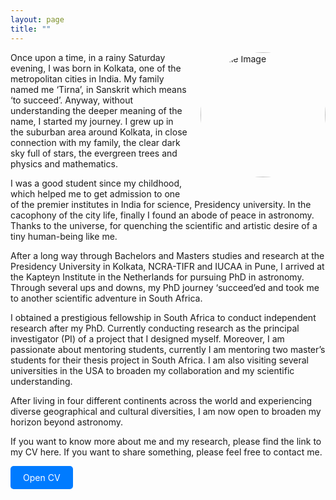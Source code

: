 ```yaml
---
layout: page
title: ""
---
```

<style>
  .download-button {
    display: inline-block;
    background-color: #007bff;
    color: white;
    padding: 10px 20px;
    text-decoration: none;
    border-radius: 5px;
  }

  .profile-image {
    float: right;
    margin-left: 20px;
    margin-bottom: 20px;
    border-radius: 50%;
    width: 200px;
    height: 200px;
    object-fit: cover;
  }
</style>

<img src="/assets/IMG_3833.JPG" alt="Profile Image" class="profile-image">

Once upon a time, in a rainy Saturday evening, I was born in Kolkata, one of the metropolitan cities in India. My family named me ‘Tirna’, in Sanskrit which means ‘to succeed’. Anyway, without understanding the deeper meaning of the name, I started my journey. I grew up in the suburban area around Kolkata, in close connection with my family, the clear dark sky full of stars, the evergreen trees and physics and mathematics.

I was a good student since my childhood, which helped me to get admission to one of the premier institutes in India for science, Presidency university. In the cacophony of the city life, finally I found an abode of peace in astronomy. Thanks to the universe, for quenching the scientific and artistic desire of a tiny human-being like me.

After a long way through Bachelors and Masters studies and research at the Presidency University in Kolkata, NCRA-TIFR and IUCAA in Pune, I arrived at the Kapteyn Institute in the Netherlands for pursuing PhD in astronomy. Through several ups and downs, my PhD journey ‘succeed’ed and took me to another scientific adventure in South Africa.

I obtained a prestigious fellowship in South Africa to conduct independent research after my PhD. Currently conducting research as the principal investigator (PI) of a project that I designed myself. Moreover, I am passionate about mentoring students, currently I am mentoring two master’s students for their thesis project in South Africa. I am also visiting several universities in the USA to broaden my collaboration and my scientific understanding.

After living in four different continents across the world and experiencing diverse geographical and cultural diversities, I am now open to broaden my horizon beyond astronomy.

If you want to know more about me and my research, please find the link to my CV here. If you want to share something, please feel free to contact me.

<a href="/assets/Tirna_s_CV_Jansky.pdf" class="download-button" target="_blank">Open CV</a>
